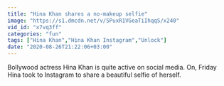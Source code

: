 ```yaml
---
title: "Hina Khan shares a no-makeup selfie"
image: "https://s1.dmcdn.net/v/SPuxR1VGeaTiIhqqS/x240"
vid_id: "x7vq3ff"
categories: "fun"
tags: ["Hina Khan","Hina Khan Instagram","Unlock"]
date: "2020-08-26T21:22:06+03:00"
---
```

Bollywood actress Hina Khan is quite active on social media. On, Friday Hina took to Instagram to share a beautiful selfie of herself.  <br>
